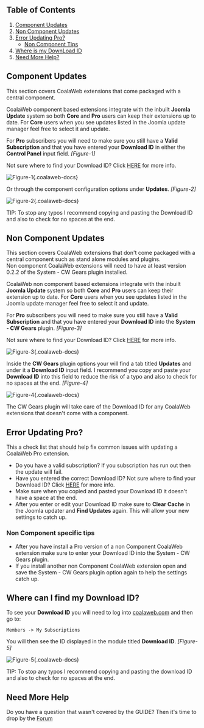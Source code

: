 ## Table of Contents
1.  [Component Updates](#com-updates)
2.  [Non Component Updates](#non-com-updates)
3.  [Error Updating Pro?](#pro-error)
    - [Non Component Tips](#error-non-com)
4.  [Where is my DownLoad ID](#dl-id)
5.  [Need More Help?](#more-help)

## <a class="doc-top" name="com-updates"></a>Component Updates

<div class="uk-alert">This section covers CoalaWeb extensions that come packaged with a central component.</div>

CoalaWeb component based extensions integrate with the inbuilt **Joomla Update** system so both **Core** and **Pro** users can keep their extensions up to date. For **Core** users when you see updates listed in the Joomla update manager feel free to select it and update. 

For **Pro** subscribers you will need to make sure you still have a **Valid Subscription** and that you have entered your **Download ID** in either the **Control Panel** input field. *\[Figure-1\]*

<div class="uk-alert">Not sure where to find your Download ID? Click <a href="#options-downloadid">HERE</a> for more info.</div>

![Figure-1](http://cdn.coalaweb.com/images/docs/joomla-extensions/contact/cw-contact-config-updates1.png "Figure-1"){.coalaweb-docs}

 Or through the component configuration options under **Updates**. *\[Figure-2\]*

![Figure-2](http://cdn.coalaweb.com/images/docs/joomla-extensions/contact/cw-contact-config-updates2.png "Figure-2"){.coalaweb-docs}

<div class="uk-alert">TIP: To stop any typos I recommend copying and pasting the Download ID and also to check for no spaces at the end.</div>

## <a name="non-com-updates"></a>Non Component Updates

<div class="uk-alert">This section covers CoalaWeb extensions that don't come packaged with a central component such as stand alone modules and plugins.</div>

<div class="uk-alert uk-alert-warning">Non component CoalaWeb extensions will need to have at least version 0.2.2 of the System - CW Gears plugin installed.</div>

CoalaWeb non component based extensions integrate with the inbuilt **Joomla Update** system so both **Core** and **Pro** users can keep their extension up to date. For **Core** users when you see updates listed in the Joomla update manager feel free to select it and update.

For **Pro** subscribers you will need to make sure you still have a **Valid Subscription** and that you have entered your **Download ID** into the **System - CW Gears** plugin. *\[Figure-3\]*

<div class="uk-alert">Not sure where to find your Download ID? Click <a href="#options-downloadid">HERE</a> for more info.</div>

![Figure-3](http://cdn.coalaweb.com/images/docs/joomla-extensions/gears/cw-gears-f9.png "Figure-3"){.coalaweb-docs}

Inside the **CW Gears** plugin options your will find a tab titled **Updates** and under it a **Download ID** input field. I recommend you copy and paste your **Download ID** into this field to reduce the risk of a typo and also to check for no spaces at the end.  *\[Figure-4\]*

![Figure-4](http://cdn.coalaweb.com/images/docs/joomla-extensions/gears/cw-gears-f10.png "Figure-4"){.coalaweb-docs}

<div class="uk-alert">The CW Gears plugin will take care of the Download ID for any CoalaWeb extensions that doesn't come with a component.</div>

## <a name="error"></a>Error Updating Pro?

<div class="uk-alert">This a check list that should help fix common issues with updating a CoalaWeb Pro extension.</div>

- Do you have a valid subscription? If you subscription has run out then the update will fail.
- Have you entered the correct Download ID? Not sure where to find your Download ID? Click <a href="#options-downloadid">HERE</a> for more info.
- Make sure when you copied and pasted your Download ID it doesn't have a space at the end.
- After you enter or edit your Download ID make sure to **Clear Cache** in the Joomla updater and **Find Updates** again. This will allow your new settings to catch up.

### <a name="error-non-com"></a>Non Component specific tips

- After you have install a Pro version of a non Component CoalaWeb extension make sure to enter your Download ID into the System - CW Gears plugin.
- If you install another non Component CoalaWeb extension open and save the System - CW Gears plugin option again to help the settings catch up.

## <a name="dl-id"></a> Where can I find my Download ID?

To see your **Download ID** you will need to log into [coalaweb.com](http://coalaweb.com) and then go to:

    Members -> My Subscriptions

You will then see the ID displayed in the module titled **Download ID**. *\[Figure-5\]*

![Figure-5](http://cdn.coalaweb.com/images/docs/joomla-extensions/general/updates/cw-updates-download-id.png "Figure-5"){.coalaweb-docs}

<div class="uk-alert">TIP: To stop any typos I recommend copying and pasting the download ID and also to check for no spaces at the end.</div>

## <a name="more-help"></a>Need More Help

<div class="uk-alert">Do you have a question that wasn't covered by the GUIDE? Then it's time to drop by the <a href="http://coalaweb.com/forum/index" target="_self">Forum</a></div>